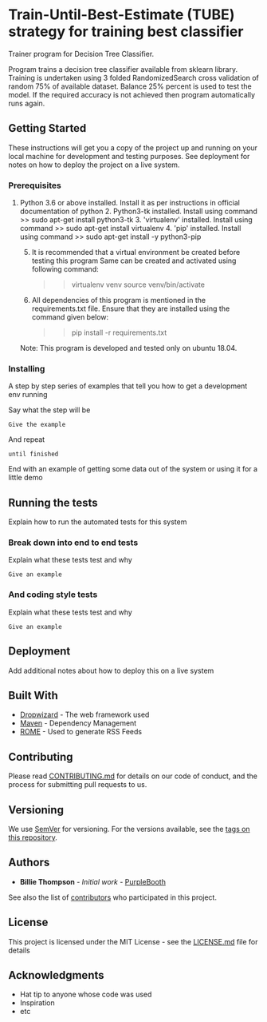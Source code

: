 # Train-Until-Best-Estimate (TUBE) strategy for training best classifier

Trainer program for Decision Tree Classifier.

Program trains a decision tree classifier available from sklearn library.
Training is undertaken using 3 folded RandomizedSearch cross validation of 
random 75% of available dataset. Balance 25% percent is used to test the model.
If the required accuracy is not achieved then program automatically runs again.

## Getting Started

These instructions will get you a copy of the project up and running on your local machine for development and testing purposes. See deployment for notes on how to deploy the project on a live system.

### Prerequisites

1. Python 3.6 or above installed. 
		Install it as per instructions in official documentation of python
	2. Python3-tk installed. 
		Install using command 
		>> sudo apt-get install python3-tk
	3. 'virtualenv' installed. 
		Install using command 
		>> sudo apt-get install virtualenv
	4. 'pip' installed. 
		Install using command 
		>> sudo apt-get install -y python3-pip

	5. It is recommended that a virtual environment be created before testing this program
	Same can be created and activated using following command:

		>> virtualenv venv
		>> source venv/bin/activate

	6. All dependencies of this program is mentioned in the requirements.txt file.
	Ensure that they are installed using the command given below:

		>> pip install -r requirements.txt
	
	Note: This program is developed and tested only on ubuntu 18.04. 

### Installing

A step by step series of examples that tell you how to get a development env running

Say what the step will be

```
Give the example
```

And repeat

```
until finished
```

End with an example of getting some data out of the system or using it for a little demo

## Running the tests

Explain how to run the automated tests for this system

### Break down into end to end tests

Explain what these tests test and why

```
Give an example
```

### And coding style tests

Explain what these tests test and why

```
Give an example
```

## Deployment

Add additional notes about how to deploy this on a live system

## Built With

* [Dropwizard](http://www.dropwizard.io/1.0.2/docs/) - The web framework used
* [Maven](https://maven.apache.org/) - Dependency Management
* [ROME](https://rometools.github.io/rome/) - Used to generate RSS Feeds

## Contributing

Please read [CONTRIBUTING.md](https://gist.github.com/PurpleBooth/b24679402957c63ec426) for details on our code of conduct, and the process for submitting pull requests to us.

## Versioning

We use [SemVer](http://semver.org/) for versioning. For the versions available, see the [tags on this repository](https://github.com/your/project/tags). 

## Authors

* **Billie Thompson** - *Initial work* - [PurpleBooth](https://github.com/PurpleBooth)

See also the list of [contributors](https://github.com/your/project/contributors) who participated in this project.

## License

This project is licensed under the MIT License - see the [LICENSE.md](LICENSE.md) file for details

## Acknowledgments

* Hat tip to anyone whose code was used
* Inspiration
* etc

